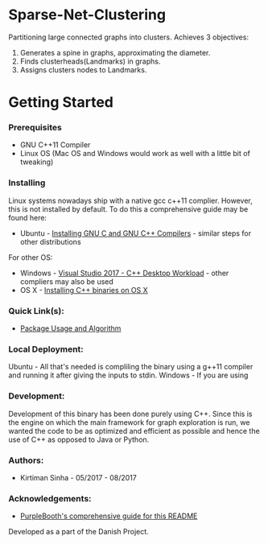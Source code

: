 # Sparse-Net-Clustering
Partitioning large connected graphs into clusters.
Achieves 3 objectives:
1. Generates a spine in graphs, approximating the diameter. 
2. Finds clusterheads(Landmarks) in graphs.  
3. Assigns clusters nodes to Landmarks. 

# Getting Started
### Prerequisites
* GNU C++11 Compiler
* Linux OS (Mac OS and Windows would work as well with a little bit of tweaking)


### Installing

Linux systems nowadays ship with a native gcc c++11 complier. However, this is not installed by default. To do this a comprehensive guide may be found here: 
* Ubuntu - [Installing GNU C and GNU C++ Compilers](https://help.ubuntu.com/community/InstallingCompilers) - similar steps for other distributions

For other OS:
* Windows - [Visual Studio 2017 - C++ Desktop Workload](https://www.visualstudio.com/vs/community/) - other compliers may also be used 
* OS X - [Installing C++ binaries on OS X](https://stackoverflow.com/questions/34340578/installing-c-libraries-on-os-x)

### Quick Link(s): 
* [Package Usage and Algorithm](https://github.com/KirtimanS/Net-Clustering/wiki) 

### Local Deployment:
Ubuntu - All that's needed is compliling the binary using a g++11 compiler and running it after giving the inputs to stdin. 
Windows - If you are using 

### Development:

Development of this binary has been done purely using C++. Since this is the engine on which the main framework for graph exploration is run, we wanted the code to be as optimized and efficient as possible and hence the use of C++ as opposed to Java or Python.

### Authors:
* Kirtiman Sinha - 05/2017 - 08/2017

### Acknowledgements:

* [PurpleBooth's comprehensive guide for this README](https://gist.github.com/PurpleBooth/109311bb0361f32d87a2)



Developed as a part of the Danish Project.  
